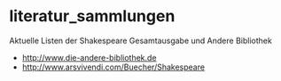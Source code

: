 # literatur_sammlungen
Aktuelle Listen der Shakespeare Gesamtausgabe und Andere Bibliothek

* http://www.die-andere-bibliothek.de
* http://www.arsvivendi.com/Buecher/Shakespeare
